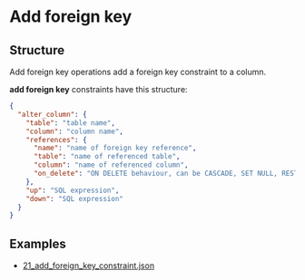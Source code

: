# Add foreign key

## Structure

Add foreign key operations add a foreign key constraint to a column.

**add foreign key** constraints have this structure:

```json
{
  "alter_column": {
    "table": "table name",
    "column": "column name",
    "references": {
      "name": "name of foreign key reference",
      "table": "name of referenced table",
      "column": "name of referenced column",
      "on_delete": "ON DELETE behaviour, can be CASCADE, SET NULL, RESTRICT, or NO ACTION. Default is NO ACTION"
    },
    "up": "SQL expression",
    "down": "SQL expression"
  }
}
```

## Examples

- [21_add_foreign_key_constraint.json](../../../examples/21_add_foreign_key_constraint.json)
